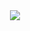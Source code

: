 <div style="text-align: center;">
  <img src="https://i.imgur.com/D3lJNvg.png" style="margin: 0 auto;">
</div>
